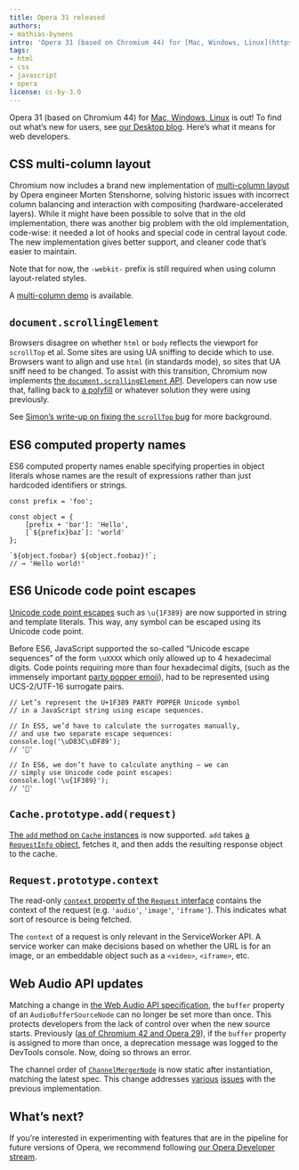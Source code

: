 ```yaml
---
title: Opera 31 released
authors:
- mathias-bynens
intro: 'Opera 31 (based on Chromium 44) for [Mac, Windows, Linux](https://www.opera.com/computer) is out! To find out what’s new for users, see our [Desktop](https://www.opera.com/blogs/desktop/2015/08/opera-31-speeds-up/) blog. Here’s what it means for web developers.'
tags:
- html
- css
- javascript
- opera
license: cc-by-3.0
---
```


Opera 31 (based on Chromium 44) for [Mac, Windows, Linux](https://www.opera.com/computer) is out! To find out what’s new for users, see [our Desktop blog](https://www.opera.com/blogs/desktop/2015/08/opera-31-speeds-up/). Here’s what it means for web developers.

## CSS multi-column layout

Chromium now includes a brand new implementation of [multi-column layout](http://www.w3.org/TR/css3-multicol/) by Opera engineer Morten Stenshorne, solving historic issues with incorrect column balancing and interaction with compositing (hardware-accelerated layers). While it might have been possible to solve that in the old implementation, there was another big problem with the old implementation, code-wise: it needed a lot of hooks and special code in central layout code. The new implementation gives better support, and cleaner code that’s easier to maintain.

Note that for now, the `-webkit-` prefix is still required when using column layout-related styles.

A [multi-column demo](https://googlechrome.github.io/samples/multi-column-css/) is available.

## `document.scrollingElement`

Browsers disagree on whether `html` or `body` reflects the viewport for `scrollTop` et al. Some sites are using UA sniffing to decide which to use. Browsers want to align and use `html` (in standards mode), so sites that UA sniff need to be changed. To assist with this transition, Chromium now implements [the `document.scrollingElement` API](https://drafts.csswg.org/cssom-view/#dom-document-scrollingelement). Developers can now use that, falling back to [a polyfill](https://github.com/mathiasbynens/document.scrollingElement) or whatever solution they were using previously.

See [Simon’s write-up on fixing the `scrollTop` bug](https://dev.opera.com/articles/fixing-the-scrolltop-bug/) for more background.

## ES6 computed property names

ES6 computed property names enable specifying properties in object literals whose names are the result of expressions rather than just hardcoded identifiers or strings.

	const prefix = 'foo';

	const object = {
		[prefix + 'bar']: 'Hello',
		[`${prefix}baz`]: 'world'
	};

	`${object.foobar} ${object.foobaz}!`;
	// → 'Hello world!'

## ES6 Unicode code point escapes

[Unicode code point escapes](https://mathiasbynens.be/notes/javascript-escapes#unicode-code-point) such as `\u{1F389}` are now supported in string and template literals. This way, any symbol can be escaped using its Unicode code point.

Before ES6, JavaScript supported the so-called “Unicode escape sequences” of the form `\uXXXX` which only allowed up to 4 hexadecimal digits. Code points requiring more than four hexadecimal digits, (such as the immensely important [party popper emoji](https://codepoints.net/U+1F389 "U+1F389 PARTY POPPER")), had to be represented using UCS-2/UTF-16 surrogate pairs.

	// Let’s represent the U+1F389 PARTY POPPER Unicode symbol
	// in a JavaScript string using escape sequences.

	// In ES5, we’d have to calculate the surrogates manually,
	// and use two separate escape sequences:
	console.log('\uD83C\uDF89');
	// '🎉'

	// In ES6, we don’t have to calculate anything — we can
	// simply use Unicode code point escapes:
	console.log('\u{1F389}');
	// '🎉'

## `Cache.prototype.add(request)`

[The `add` method on `Cache` instances](https://slightlyoff.github.io/ServiceWorker/spec/service_worker/#cache-add) is now supported. `add` takes [a `RequestInfo` object](https://fetch.spec.whatwg.org/#requestinfo), fetches it, and then adds the resulting response object to the cache.

## `Request.prototype.context`

The read-only [`context` property of the `Request` interface](https://fetch.spec.whatwg.org/#requestcontext) contains the context of the request (e.g. `'audio'`, `'image'`, `'iframe'`). This indicates what sort of resource is being fetched.

The `context` of a request is only relevant in the ServiceWorker API. A service worker can make decisions based on whether the URL is for an image, or an embeddable object such as a `<video>`, `<iframe>`, etc.

## Web Audio API updates

Matching a change in [the Web Audio API specification](https://webaudio.github.io/web-audio-api/), the `buffer` property of an `AudioBufferSourceNode` can no longer be set more than once. This protects developers from the lack of control over when the new source starts. Previously ([as of Chromium 42 and Opera 29](https://dev.opera.com/blog/opera-29/#web-audio-api-updates)), if the `buffer` property is assigned to more than once, a deprecation message was logged to the DevTools console. Now, doing so throws an error.

The channel order of [`ChannelMergerNode`](https://webaudio.github.io/web-audio-api/#idl-def-ChannelMergerNode) is now static after instantiation, matching the latest spec. This change addresses [various](https://github.com/WebAudio/web-audio-api/issues/304) [issues](https://github.com/WebAudio/web-audio-api/issues/459) with the previous implementation.

## What’s next?

If you’re interested in experimenting with features that are in the pipeline for future versions of Opera, we recommend following [our Opera Developer stream](https://www.opera.com/developer).

